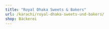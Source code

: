 ```yaml
---
title: "Royal Dhaka Sweets & Bakers"
url: /karachi/royal-dhaka-sweets-und-bakers/
shop: Bäckerei
---
```

